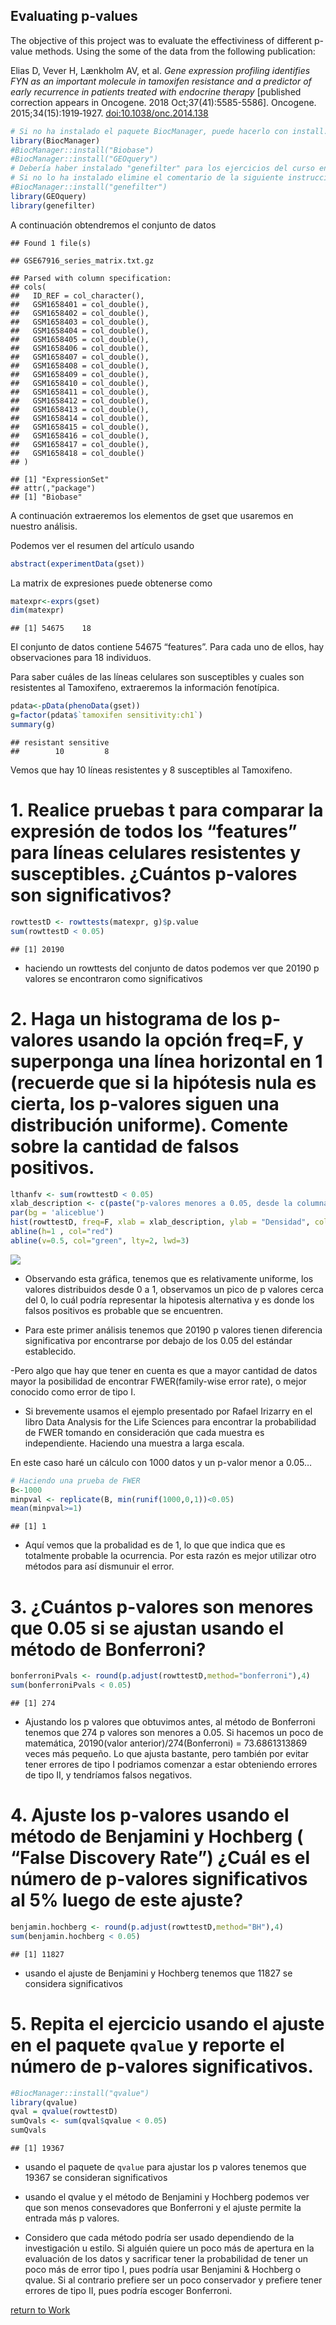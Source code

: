 ## Evaluating p-values

The objective of this project was to evaluate the effectiviness of different p-value methods. Using the some of the data from the following publication:

Elias D, Vever H, Lænkholm AV, et al. *Gene expression profiling
identifies FYN as an important molecule in tamoxifen resistance and a
predictor of early recurrence in patients treated with endocrine
therapy* \[published correction appears in Oncogene. 2018
Oct;37(41):5585-5586\]. Oncogene. 2015;34(15):1919‐1927.
<doi:10.1038/onc.2014.138>


``` r
# Si no ha instalado el paquete BiocManager, puede hacerlo con install.packages("BiocManager")
library(BiocManager)
#BiocManager::install("Biobase")
#BiocManager::install("GEOquery")
# Debería haber instalado "genefilter" para los ejercicios del curso en edX. 
# Si no lo ha instalado elimine el comentario de la siguiente instruccion
#BiocManager::install("genefilter")
library(GEOquery)
library(genefilter)
```

A continuación obtendremos el conjunto de datos

    ## Found 1 file(s)

    ## GSE67916_series_matrix.txt.gz

    ## Parsed with column specification:
    ## cols(
    ##   ID_REF = col_character(),
    ##   GSM1658401 = col_double(),
    ##   GSM1658402 = col_double(),
    ##   GSM1658403 = col_double(),
    ##   GSM1658404 = col_double(),
    ##   GSM1658405 = col_double(),
    ##   GSM1658406 = col_double(),
    ##   GSM1658407 = col_double(),
    ##   GSM1658408 = col_double(),
    ##   GSM1658409 = col_double(),
    ##   GSM1658410 = col_double(),
    ##   GSM1658411 = col_double(),
    ##   GSM1658412 = col_double(),
    ##   GSM1658413 = col_double(),
    ##   GSM1658414 = col_double(),
    ##   GSM1658415 = col_double(),
    ##   GSM1658416 = col_double(),
    ##   GSM1658417 = col_double(),
    ##   GSM1658418 = col_double()
    ## )

    ## [1] "ExpressionSet"
    ## attr(,"package")
    ## [1] "Biobase"

A continuación extraeremos los elementos de gset que usaremos en nuestro
análisis.

Podemos ver el resumen del artículo usando

``` r
abstract(experimentData(gset))
```

La matrix de expresiones puede obtenerse como

``` r
matexpr<-exprs(gset)
dim(matexpr)
```

    ## [1] 54675    18

El conjunto de datos contiene 54675 “features”. Para cada uno de ellos,
hay observaciones para 18 individuos.

Para saber cuáles de las líneas celulares son susceptibles y cuales son
resistentes al Tamoxifeno, extraeremos la información fenotípica.

``` r
pdata<-pData(phenoData(gset))
g=factor(pdata$`tamoxifen sensitivity:ch1`)
summary(g)
```

    ## resistant sensitive 
    ##        10         8

Vemos que hay 10 líneas resistentes y 8 susceptibles al Tamoxifeno.

# 1\. Realice pruebas t para comparar la expresión de todos los “features” para líneas celulares resistentes y susceptibles. ¿Cuántos p-valores son significativos?

``` r
rowttestD <- rowttests(matexpr, g)$p.value
sum(rowttestD < 0.05)
```

    ## [1] 20190

  - haciendo un rowttests del conjunto de datos podemos ver que 20190 p
    valores se encontraron como significativos

# 2\. Haga un histograma de los p-valores usando la opción freq=F, y superponga una línea horizontal en 1 (recuerde que si la hipótesis nula es cierta, los p-valores siguen una distribución uniforme). Comente sobre la cantidad de falsos positivos.

``` r
lthanfv <- sum(rowttestD < 0.05)
xlab_description <- c(paste("p-valores menores a 0.05, desde la columna vertical a la iszquierda\n  con un total de = " , lthanfv , sep=""))
par(bg = 'aliceblue')
hist(rowttestD, freq=F, xlab = xlab_description, ylab = "Densidad", col = "lightblue", border = "cadetblue", main = "Histograma de Pruebas T")
abline(h=1 , col="red")
abline(v=0.5, col="green", lty=2, lwd=3)
```

![](typeof_pvalues_evaluations_files/figure-gfm/unnamed-chunk-7-1.png)<!-- -->

  - Observando esta gráfica, tenemos que es relativamente uniforme, los
    valores distribuidos desde 0 a 1, observamos un pico de p valores
    cerca del 0, lo cuál podría representar la hipotesis alternativa y
    es donde los falsos positivos es probable que se encuentren.

  - Para este primer análisis tenemos que 20190 p valores tienen
    diferencia significativa por encontrarse por debajo de los 0.05 del
    estándar establecido.

\-Pero algo que hay que tener en cuenta es que a mayor cantidad de datos
mayor la posibilidad de encontrar FWER(family-wise error rate), o mejor
conocido como error de tipo I.

  - Si brevemente usamos el ejemplo presentado por Rafael Irizarry en el
    libro Data Analysis for the Life Sciences para encontrar la
    probabilidad de FWER tomando en consideración que cada muestra es
    independiente. Haciendo una muestra a larga escala.

En este caso haré un cálculo con 1000 datos y un p-valor menor a 0.05…

``` r
# Haciendo una prueba de FWER
B<-1000
minpval <- replicate(B, min(runif(1000,0,1))<0.05)
mean(minpval>=1)
```

    ## [1] 1

  - Aquí vemos que la probalidad es de 1, lo que que indica que es
    totalmente probable la ocurrencia. Por esta razón es mejor utilizar
    otro métodos para así dismunuir el error.

# 3\. ¿Cuántos p-valores son menores que 0.05 si se ajustan usando el método de Bonferroni?

``` r
bonferroniPvals <- round(p.adjust(rowttestD,method="bonferroni"),4)
sum(bonferroniPvals < 0.05)
```

    ## [1] 274

  - Ajustando los p valores que obtuvimos antes, al método de Bonferroni
    tenemos que 274 p valores son menores a 0.05. Si hacemos un poco de
    matemática, 20190(valor anterior)/274(Bonferroni) = 73.6861313869
    veces más pequeño. Lo que ajusta bastante, pero también por evitar
    tener errores de tipo I podriamos comenzar a estar obteniendo
    errores de tipo II, y tendríamos falsos negativos.

# 4\. Ajuste los p-valores usando el método de Benjamini y Hochberg ( “False Discovery Rate”) ¿Cuál es el número de p-valores significativos al 5% luego de este ajuste?

``` r
benjamin.hochberg <- round(p.adjust(rowttestD,method="BH"),4)
sum(benjamin.hochberg < 0.05)
```

    ## [1] 11827

  - usando el ajuste de Benjamini y Hochberg tenemos que 11827 se
    considera significativos

# 5\. Repita el ejercicio usando el ajuste en el paquete `qvalue` y reporte el número de p-valores significativos.

``` r
#BiocManager::install("qvalue")
library(qvalue)
qval = qvalue(rowttestD)
sumQvals <- sum(qval$qvalue < 0.05)
sumQvals
```

    ## [1] 19367

  - usando el paquete de `qvalue` para ajustar los p valores tenemos que
    19367 se consideran significativos

  - usando el qvalue y el método de Benjamini y Hochberg podemos ver que
    son menos consevadores que Bonferroni y el ajuste permite la entrada
    más p valores.

  - Considero que cada método podría ser usado dependiendo de la
    investigación u estilo. Si alguién quiere un poco más de apertura en
    la evaluación de los datos y sacrificar tener la probabilidad de
    tener un poco más de error tipo I, pues podría usar Benjamini &
    Hochberg o qvalue. Si al contrario prefiere ser un poco conservador
    y prefiere tener errores de tipo II, pues podría escoger Bonferroni.






















[return to Work](./)
